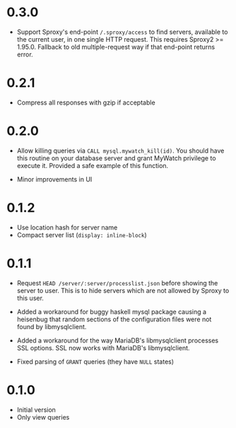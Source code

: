 0.3.0
=====

  * Support Sproxy's end-point `/.sproxy/access` to find servers, available
    to the current user, in one single HTTP request. This requires
    Sproxy2 >= 1.95.0. Fallback to old multiple-request way if that
    end-point returns error.


0.2.1
=====

  * Compress all responses with gzip if acceptable


0.2.0
=====

  * Allow killing queries via `CALL mysql.mywatch_kill(id)`. You should have
    this routine on your database server and grant MyWatch privilege to
    execute it. Provided a safe example of this function.

  * Minor improvements in UI


0.1.2
=====

  * Use location hash for server name
  * Compact server list (`display: inline-block`)


0.1.1
=====

  * Request `HEAD /server/:server/processlist.json` before
    showing the server to user. This is to hide servers which
    are not allowed by Sproxy to this user.

  * Added a workaround for buggy haskell mysql package
    causing a heisenbug that random sections of the
    configuration files were not found by libmysqlclient.

  * Added a workaround for the way MariaDB's libmysqlclient
    processes SSL options. SSL now works with MariaDB's
    libmysqlclient.

  * Fixed parsing of `GRANT` queries (they have `NULL` states)


0.1.0
=====

  * Initial version
  * Only view queries

